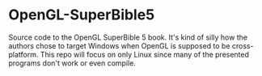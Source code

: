 # OpenGL-SuperBible5
Source code to the OpenGL SuperBible 5 book. It's kind of silly how the authors chose to target Windows when OpenGL is supposed to be cross-platform. This repo will focus on only Linux since many of the presented programs don't work or even compile. 
